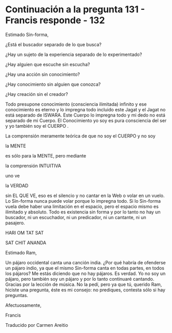 # Continuación a la pregunta 131 - Francis responde - 132

Estimado Sin-forma,

¿Está el buscador separado de lo que busca?

¿Hay un sujeto de la experiencia separado de lo experimentado?

¿Hay alguien que escuche sin escucha?

¿Hay una acción sin conocimiento?

¿Hay conocimiento sin alguien que conozca?

¿Hay creación sin el creador?

Todo presupone conocimiento (consciencia ilimitada) infinito y ese conocimiento es eterno y lo impregna todo incluido este Jagat y el Jagat no está separado de ISWARA. Este Cuerpo lo impregna todo y mi dedo no está separado de mi Cuerpo. El Conocimiento yo soy es pura consciencia del ser y yo también soy el CUERPO .

La comprensión meramente teórica de que no soy el CUERPO y no soy

la MENTE

es sólo para la MENTE, pero mediante

la comprensión INTUITIVA

uno ve

la VERDAD

sin EL QUE VE, eso es el silencio y no cantar en la Web o volar en un vuelo. Lo Sin-forma nunca puede volar porque lo impregna todo. Si lo Sin-forma vuela debe haber una limitación en el espacio, pero el espacio mismo es ilimitado y absoluto. Todo es existencia sin forma y por lo tanto no hay un buscador, ni un escuchador, ni un predicador, ni un cantante, ni un pasajero.

HARI OM TAT SAT

SAT CHIT ANANDA

Estimado Ram,

Un pájaro occidental canta una canción india. ¿Por qué habría de ofenderse un pájaro indio, ya que el mismo Sin-forma canta en todas partes, en todos los pájaros? Me estás diciendo que no hay pájaros. Es verdad. Yo no soy un pájaro, pero también soy un pájaro y por lo tanto continuaré cantando. Gracias por la lección de música. No la pedí, pero ya que tú, querido Ram, hiciste una pregunta, éste es mi consejo: no prediques, contesta sólo si hay preguntas.

Afectuosamente,

Francis

Traducido por Carmen Areitio


